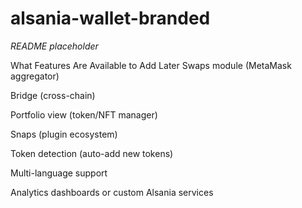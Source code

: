 # alsania-wallet-branded
_README placeholder_

What Features Are Available to Add Later
Swaps module (MetaMask aggregator)

Bridge (cross-chain)

Portfolio view (token/NFT manager)

Snaps (plugin ecosystem)

Token detection (auto-add new tokens)

Multi-language support

Analytics dashboards or custom Alsania services
